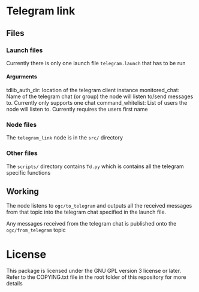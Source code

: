 # Telegram link

## Files

### Launch files
Currently there is only one launch file `telegram.launch` that has to be run

#### Argurments

tdlib_auth_dir: location of the telegram client instance
monitored_chat: Name of the telegram chat (or group) the node will listen to/send messages to. Currently only supports one chat
command_whitelist: List of users the node will listen to. Currently requires the users first name

### Node files

The `telegram_link` node is in the `src/` directory

### Other files

The `scripts/` directory contains `Td.py` which is contains all the telegram specific functions

## Working

The node listens to `ogc/to_telegram` and outputs all the received messages from that topic into the telegram chat specified in the launch file.

Any messages received from the telegram chat is published onto the `ogc/from_telegram` topic


# License
This package is licensed under the GNU GPL version 3 license or later. Refer to the COPYING.txt file in the root folder of this repository for more details
